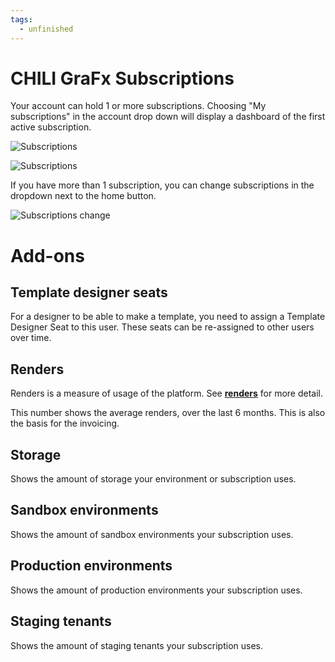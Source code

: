 ```yaml
---
tags:
  - unfinished
---
```


# CHILI GraFx Subscriptions

Your account can hold 1 or more subscriptions. Choosing "My subscriptions" in the account drop down will display a dashboard of the first active subscription.

![Subscriptions](https://chilipublishdocs.imgix.net/CHILI_GraFx/mysubscription_summary.png)

![Subscriptions](https://chilipublishdocs.imgix.net/CHILI_GraFx/mysubscription_addons.png)

If you have more than 1 subscription, you can change subscriptions in the dropdown next to the home button.

![Subscriptions change](https://chilipublishdocs.imgix.net/CHILI_GraFx/myaccount4.png?w=830&q=80)

# Add-ons

## Template designer seats

For a designer to be able to make a template, you need to assign a Template Designer Seat to this user. These seats can be re-assigned to other users over time.

## Renders

Renders is a measure of usage of the platform. See [**renders**](/CHILI_GraFx/concepts/renders/) for more detail.

This number shows the average renders, over the last 6 months. This is also the basis for the invoicing.

## Storage

Shows the amount of storage your environment or subscription uses.

## Sandbox environments

Shows the amount of sandbox environments your subscription uses.

## Production environments

Shows the amount of production environments your subscription uses.

## Staging tenants

Shows the amount of staging tenants your subscription uses.
